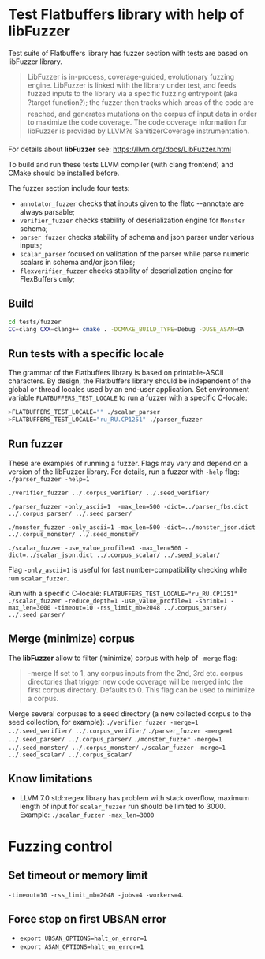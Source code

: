 ﻿# Test Flatbuffers library with help of libFuzzer
Test suite of Flatbuffers library has fuzzer section with tests are based on libFuzzer library.

> LibFuzzer is in-process, coverage-guided, evolutionary fuzzing engine.
LibFuzzer is linked with the library under test, and feeds fuzzed inputs to the library via a specific fuzzing entrypoint (aka ?target function?);
the fuzzer then tracks which areas of the code are reached, and generates mutations on the corpus of input data in order to maximize the code coverage.
The code coverage information for libFuzzer is provided by LLVM?s SanitizerCoverage instrumentation.

For details about **libFuzzer** see: https://llvm.org/docs/LibFuzzer.html

To build and run these tests LLVM compiler (with clang frontend) and CMake should be installed before.

The fuzzer section include four tests:
- `annotator_fuzzer` checks that inputs given to the flatc --annotate are always parsable;
- `verifier_fuzzer` checks stability of deserialization engine for `Monster` schema;
- `parser_fuzzer` checks stability of schema and json parser under various inputs;
- `scalar_parser` focused on validation of the parser while parse numeric scalars in schema and/or json files;
- `flexverifier_fuzzer` checks stability of deserialization engine for FlexBuffers only;

## Build
```sh
cd tests/fuzzer
CC=clang CXX=clang++ cmake . -DCMAKE_BUILD_TYPE=Debug -DUSE_ASAN=ON
```

## Run tests with a specific locale
The grammar of the Flatbuffers library is based on printable-ASCII characters.
By design, the Flatbuffers library should be independent of the global or thread locales used by an end-user application.
Set environment variable `FLATBUFFERS_TEST_LOCALE` to run a fuzzer with a specific C-locale:
```sh
>FLATBUFFERS_TEST_LOCALE="" ./scalar_parser
>FLATBUFFERS_TEST_LOCALE="ru_RU.CP1251" ./parser_fuzzer
```

## Run fuzzer
These are examples of running a fuzzer.
Flags may vary and depend on a version of the libFuzzer library.
For details, run a fuzzer with `-help` flag: `./parser_fuzzer -help=1`

`./verifier_fuzzer ../.corpus_verifier/ ../.seed_verifier/`

`./parser_fuzzer -only_ascii=1  -max_len=500 -dict=../parser_fbs.dict ../.corpus_parser/ ../.seed_parser/`

`./monster_fuzzer -only_ascii=1 -max_len=500 -dict=../monster_json.dict ../.corpus_monster/ ../.seed_monster/`

`./scalar_fuzzer -use_value_profile=1 -max_len=500 -dict=../scalar_json.dict ../.corpus_scalar/ ../.seed_scalar/`

Flag `-only_ascii=1` is useful for fast number-compatibility checking while run `scalar_fuzzer`.

Run with a specific C-locale:
`FLATBUFFERS_TEST_LOCALE="ru_RU.CP1251" ./scalar_fuzzer -reduce_depth=1 -use_value_profile=1 -shrink=1 -max_len=3000 -timeout=10 -rss_limit_mb=2048 ../.corpus_parser/ ../.seed_parser/`


## Merge (minimize) corpus
The **libFuzzer** allow to filter (minimize) corpus with help of `-merge` flag:
> -merge
    If set to 1, any corpus inputs from the 2nd, 3rd etc. corpus directories that trigger new code coverage will be merged into the first corpus directory.
    Defaults to 0. This flag can be used to minimize a corpus.

Merge several corpuses to a seed directory (a new collected corpus to the seed collection, for example):
`./verifier_fuzzer -merge=1 ../.seed_verifier/ ../.corpus_verifier/`
`./parser_fuzzer -merge=1 ../.seed_parser/ ../.corpus_parser/`
`./monster_fuzzer -merge=1 ../.seed_monster/ ../.corpus_monster/`
`./scalar_fuzzer -merge=1 ../.seed_scalar/ ../.corpus_scalar/`

## Know limitations
- LLVM 7.0 std::regex library has problem with stack overflow, maximum length of input for `scalar_fuzzer` run should be limited to 3000.
  Example: `./scalar_fuzzer -max_len=3000`

# Fuzzing control

## Set timeout or memory limit

`-timeout=10 -rss_limit_mb=2048 -jobs=4 -workers=4`.

## Force stop on first UBSAN error

- `export UBSAN_OPTIONS=halt_on_error=1`
- `export ASAN_OPTIONS=halt_on_error=1`
